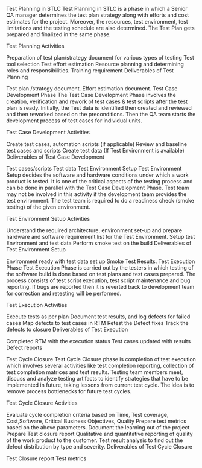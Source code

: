 Test Planning in STLC
Test Planning in STLC is a phase in which a Senior QA manager determines the test plan strategy along with efforts and cost estimates for the project. Moreover, the resources, test environment, test limitations and the testing schedule are also determined. The Test Plan gets prepared and finalized in the same phase.

Test Planning Activities

Preparation of test plan/strategy document for various types of testing
Test tool selection
Test effort estimation
Resource planning and determining roles and responsibilities.
Training requirement
Deliverables of Test Planning

Test plan /strategy document.
Effort estimation document.
Test Case Development Phase
The Test Case Development Phase involves the creation, verification and rework of test cases & test scripts after the test plan is ready. Initially, the Test data is identified then created and reviewed and then reworked based on the preconditions. Then the QA team starts the development process of test cases for individual units.

Test Case Development Activities

Create test cases, automation scripts (if applicable)
Review and baseline test cases and scripts
Create test data (If Test Environment is available)
Deliverables of Test Case Development

Test cases/scripts
Test data
Test Environment Setup
Test Environment Setup decides the software and hardware conditions under which a work product is tested. It is one of the critical aspects of the testing process and can be done in parallel with the Test Case Development Phase. Test team may not be involved in this activity if the development team provides the test environment. The test team is required to do a readiness check (smoke testing) of the given environment.

Test Environment Setup Activities

Understand the required architecture, environment set-up and prepare hardware and software requirement list for the Test Environment.
Setup test Environment and test data
Perform smoke test on the build
Deliverables of Test Environment Setup

Environment ready with test data set up
Smoke Test Results.
Test Execution Phase
Test Execution Phase is carried out by the testers in which testing of the software build is done based on test plans and test cases prepared. The process consists of test script execution, test script maintenance and bug reporting. If bugs are reported then it is reverted back to development team for correction and retesting will be performed.

Test Execution Activities

Execute tests as per plan
Document test results, and log defects for failed cases
Map defects to test cases in RTM
Retest the Defect fixes
Track the defects to closure
Deliverables of Test Execution

Completed RTM with the execution status
Test cases updated with results
Defect reports

Test Cycle Closure
Test Cycle Closure phase is completion of test execution which involves several activities like test completion reporting, collection of test completion matrices and test results. Testing team members meet, discuss and analyze testing artifacts to identify strategies that have to be implemented in future, taking lessons from current test cycle. The idea is to remove process bottlenecks for future test cycles.

Test Cycle Closure Activities

Evaluate cycle completion criteria based on Time, Test coverage, Cost,Software, Critical Business Objectives, Quality
Prepare test metrics based on the above parameters.
Document the learning out of the project
Prepare Test closure report
Qualitative and quantitative reporting of quality of the work product to the customer.
Test result analysis to find out the defect distribution by type and severity.
Deliverables of Test Cycle Closure

Test Closure report
Test metrics